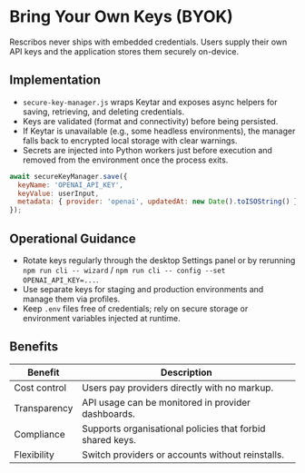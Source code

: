 # Bring Your Own Keys (BYOK)

Rescribos never ships with embedded credentials. Users supply their own API keys and the application stores them securely on-device.

## Implementation

- `secure-key-manager.js` wraps Keytar and exposes async helpers for saving, retrieving, and deleting credentials.
- Keys are validated (format and connectivity) before being persisted.
- If Keytar is unavailable (e.g., some headless environments), the manager falls back to encrypted local storage with clear warnings.
- Secrets are injected into Python workers just before execution and removed from the environment once the process exits.

```javascript
await secureKeyManager.save({
  keyName: 'OPENAI_API_KEY',
  keyValue: userInput,
  metadata: { provider: 'openai', updatedAt: new Date().toISOString() }
});
```

## Operational Guidance

- Rotate keys regularly through the desktop Settings panel or by rerunning `npm run cli -- wizard` / `npm run cli -- config --set OPENAI_API_KEY=...`.
- Use separate keys for staging and production environments and manage them via profiles.
- Keep `.env` files free of credentials; rely on secure storage or environment variables injected at runtime.

## Benefits

| Benefit | Description |
|---------|-------------|
| Cost control | Users pay providers directly with no markup. |
| Transparency | API usage can be monitored in provider dashboards. |
| Compliance | Supports organisational policies that forbid shared keys. |
| Flexibility | Switch providers or accounts without reinstalls. |
